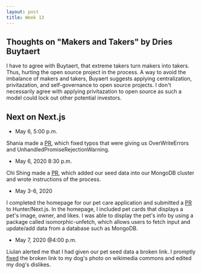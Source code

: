 ```yaml
---
layout: post
title: Week 13
---
```


Thoughts on "Makers and Takers" by Dries Buytaert
---
I have to agree with Buytaert, that extreme takers turn makers into takers. Thus, hurting the open source project in the process. A way to avoid the imbalance of makers and takers, Buyaert suggests applying centralization, privitazation, and self-governance to open source projects. I don't necessarily agree with applying privitazation to open source as such a model could lock out other potential investors.

Next on Next.js
---
- May 6, 5:00 p.m.

Shania made a [PR](https://github.com/hunter-college-ossd-spr-2020/next.js/pull/19), which fixed typos that were giving us OverWriteErrors and UnhandledPromiseRejectionWarning.

- May 6, 2020 8:30 p.m.

Chi Shing made a [PR](https://github.com/hunter-college-ossd-spr-2020/next.js/pull/20), which added our seed data into our MongoDB cluster and wrote instructions of the process.

- May 3-6, 2020

I completed the homepage for our pet care application and submitted a [PR](https://github.com/hunter-college-ossd-spr-2020/next.js/pull/22) to Hunter/Next.js. In the homepage, I included pet cards that displays a pet's image, owner, and likes. I was able to display the pet's info by using a package called isomorphic-unfetch, which allows users to fetch input and update/add data from a database such as MongoDB.

- May 7, 2020 @4:00 p.m.

Liulan alerted me that I had given our pet seed data a broken link. I promptly [fixed](https://github.com/hunter-college-ossd-spr-2020/next.js/pull/23) the broken link to my dog's photo on wikimedia commons and edited my dog's dislikes.
